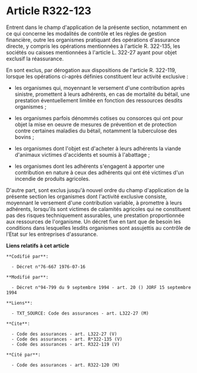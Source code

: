 # Article R322-123

Entrent dans le champ d'application de la présente section, notamment en ce qui concerne les modalités de contrôle et les
règles de gestion financière, outre les organismes pratiquant des opérations d'assurance directe, y compris les opérations
mentionnées à l'article R. 322-135, les sociétés ou caisses mentionnées à l'article L. 322-27 ayant pour objet exclusif la
réassurance. 

En sont exclus, par dérogation aux dispositions de l'article R. 322-119, lorsque les opérations ci-après définies constituent
leur activité exclusive :

- les organismes qui, moyennant le versement d'une contribution après sinistre, promettent à leurs adhérents, en cas de
mortalité du bétail, une prestation éventuellement limitée en fonction des ressources desdits organismes ;

- les organismes parfois dénommés cotises ou consorces qui ont pour objet la mise en oeuvre de mesures de prévention et de
protection contre certaines maladies du bétail, notamment la tuberculose des bovins ;

- les organismes dont l'objet est d'acheter à leurs adhérents la viande d'animaux victimes d'accidents et soumis à
l'abattage ;

- les organismes dont les adhérents s'engagent à apporter une contribution en nature à ceux des adhérents qui ont été
victimes d'un incendie de produits agricoles. 

D'autre part, sont exclus jusqu'à nouvel ordre du champ d'application de la présente section les organismes dont l'activité
exclusive consiste, moyennant le versement d'une contribution variable, à promettre à leurs adhérents, lorsqu'ils sont
victimes de calamités agricoles qui ne constituent pas des risques techniquement assurables, une prestation proportionnée aux
ressources de l'organisme. Un décret fixe en tant que de besoin les conditions dans lesquelles lesdits organismes sont
assujettis au contrôle de l'Etat sur les entreprises d'assurance.

**Liens relatifs à cet article**

	**Codifié par**:

	  - Décret n°76-667 1976-07-16

	**Modifié par**:

	  - Décret n°94-799 du 9 septembre 1994 - art. 20 () JORF 15 septembre 1994

	**Liens**:

	  - TXT_SOURCE: Code des assurances - art. L322-27 (M)

	**Cite**:

	  - Code des assurances - art. L322-27 (V)
	  - Code des assurances - art. R*322-135 (V)
	  - Code des assurances - art. R322-119 (V)

	**Cité par**:

	  - Code des assurances - art. R322-120 (M)
